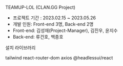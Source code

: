 TEAMUP-LOL (CLAN.GG Project)

- 프로젝트 기간 : 2023.02.15 ~ 2023.05.26
- 개발 인원: Front-end 3명, Back-end 2명
- Front-end: 김성재(Project-Manager), 김진우, 윤지수
- Back-end: 류건호, 백종호


설치 라이브러리

tailwind
react-router-dom
axios
@headlessui/react
